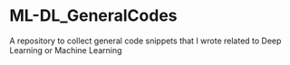 # ML-DL_GeneralCodes
A repository to collect general code snippets that I wrote related to Deep Learning or Machine Learning 
